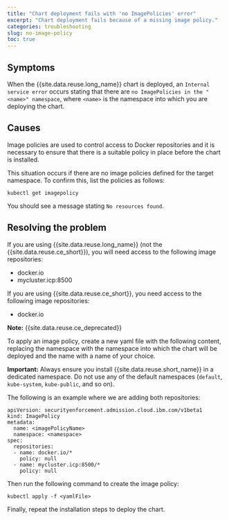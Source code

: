 ```yaml
---
title: "Chart deployment fails with 'no ImagePolicies' error"
excerpt: "Chart deployment fails because of a missing image policy."
categories: troubleshooting
slug: no-image-policy
toc: true
---
```


## Symptoms

When the {{site.data.reuse.long_name}} chart is deployed, an `Internal service error` occurs stating that there are `no ImagePolicies in the "<name>" namespace`, where `<name>` is the namespace into which you are deploying the chart.

## Causes

Image policies are used to control access to Docker repositories and it is necessary to ensure that there is a suitable policy in place before the chart is installed.

This situation occurs if there are no image policies defined for the target namespace. To confirm this, list the policies as follows:

```
kubectl get imagepolicy
```

You should see a message stating `No resources found`.

## Resolving the problem

If you are using {{site.data.reuse.long_name}} (not the {{site.data.reuse.ce_short}}), you will need access to the following image repositories:

* docker.io
* mycluster.icp:8500

If you are using {{site.data.reuse.ce_short}}, you need access to the following image repositories:

* docker.io

**Note:** {{site.data.reuse.ce_deprecated}}

To apply an image policy, create a new yaml file with the following content, replacing the namespace with the namespace into which the chart will be deployed and the name with a name of your choice.

**Important:** Always ensure you install {{site.data.reuse.short_name}} in a dedicated namespace. Do not use any of the default namespaces (`default`, `kube-system`, `kube-public`, and so on).

The following is an example where we are adding both repositories:

```
apiVersion: securityenforcement.admission.cloud.ibm.com/v1beta1
kind: ImagePolicy
metadata:
  name: <imagePolicyName>
  namespace: <namespace>
spec:
  repositories:
  - name: docker.io/*
    policy: null
  - name: mycluster.icp:8500/*
    policy: null
```

Then run the following command to create the image policy:

```
kubectl apply -f <yamlFile>
```

Finally, repeat the installation steps to deploy the chart.
